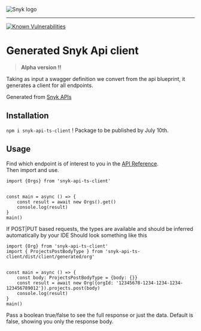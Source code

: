 ![Snyk logo](https://snyk.io/style/asset/logo/snyk-print.svg)

***

[![Known Vulnerabilities](https://snyk.io/test/github/snyk-tech-services/snyk-api-ts-client/badge.svg)](https://snyk.io/test/github/snyk-tech-services/snyk-api-ts-client)

# Generated Snyk Api client
> **Alpha version !!**

Taking as input a swagger definition we convert from the api blueprint, it generates a client for all endpoints.

Generated from [Snyk APIs](https://snyk.docs.apiary.io/)

## Installation
`npm i snyk-api-ts-client` ! Package to be published by July 10th.

## Usage

Find which endpoint is of interest to you in the [API Reference](https://snyk.docs.apiary.io/).\
Then import and use.

```
import {Orgs} from 'snyk-api-ts-client'


const main = async () => {
    const result = await new Orgs().get()
    console.log(result)
}
main()
```

If POST|PUT based requests, the types are available and should be inferred automatically by your IDE
Should look something like this

```
import {Org} from 'snyk-api-ts-client'
import { ProjectsPostBodyType } from 'snyk-api-ts-client/dist/client/generated/org'


const main = async () => {
    const body: ProjectsPostBodyType = {body: {}}
    const result = await new Org({orgId: '12345678-1234-1234-1234-123456789012'}).projects.post(body)
    console.log(result)
}
main()
```

Pass a boolean true/false to see the full response or just the data. Default is false, showing you only the response body.


